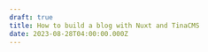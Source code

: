 ```yaml
---
draft: true
title: How to build a blog with Nuxt and TinaCMS
date: 2023-08-28T04:00:00.000Z
---
```


